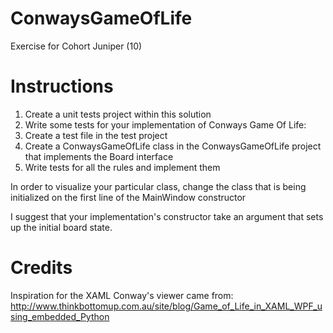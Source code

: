 # ConwaysGameOfLife
Exercise for Cohort Juniper (10)



# Instructions

1. Create a unit tests project within this solution
2. Write some tests for your implementation of Conways Game Of Life:
  1. Create a test file in the test project
  2. Create a ConwaysGameOfLife class in the ConwaysGameOfLife project that implements the Board interface
  3. Write tests for all the rules and implement them
  
In order to visualize your particular class, change the class that is being initialized on the first line of the MainWindow constructor 

I suggest that your implementation's constructor take an argument that sets up the initial board state.


# Credits

Inspiration for the XAML Conway's viewer came from: http://www.thinkbottomup.com.au/site/blog/Game_of_Life_in_XAML_WPF_using_embedded_Python
